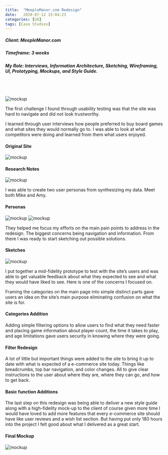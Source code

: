 ```yaml
---
title:  "MeepleManor.com Redesign"
date:   2020-07-12 15:04:23
categories: [UX]
tags: [Case Studies]
---
```

##### Client: MeepleManor.com
##### Timeframe: 3 weeks
##### My Role: Interviews, Information Architecture, Sketching, Wireframing, UI, Prototyping, Mockups, and Style Guide.
<br>
<br>

![mockup](/images/meeple-manor/homefinal.png)

The first challenge I found through usability testing was that the site was hard to navigate and did not look trustworthy.

I learned through user interviews how people preferred to buy board games and what sites they would normally go to. I was able to look at what competitors were doing and learned from them what users enjoyed. 
#### Original Site

![mockup](/images/meeple-manor/oldsite.png)

#### Research Notes

![mockup](/images/meeple-manor/Research.png)

I was able to create two user personas from synthesizing my data. Meet both Mike and Amy.
#### Personas

![mockup](/images/meeple-manor/mike.png)
![mockup](/images/meeple-manor/amy.png)

They helped me focus my efforts on the main pain points to address in the redesign. The biggest concerns being navigation and information. From there I was ready to start sketching out possible solutions.
#### Sketches
![mockup](/images/meeple-manor/sketches.png)

I put together a mid-fidelity prototype to test with the site’s users and was able to get valuable feedback about what they expected to see and what they would have liked to see. Here is one of the concerns I focused on.

Framing the categories on the main page into simple distinct parts gave users an idea on the site’s main purpose eliminating confusion on what the site is for.
#### Categories Addition
Adding simple filtering options to allow users to find what they need faster and placing game information about player count, the time it takes to play,  and age limitations gave users security in knowing where they were going.
#### Filter Redesign
A lot of little but important things were added to the site to bring it up to date with what is expected of a e-commerce site today. Things like breadcrumbs, top bar navigation, and color changes. All to give clear instructions to the user about where they are, where they can go, and how to get back.
#### Basic function Additions
The last step on this redesign was being able to deliver a new style guide along with a high-fidelity mock-up to the client of course given more time I would have loved to add more features that every e-commerce site should have like user reviews and a wish list section. But having put only 180 hours into the project I felt good about what I delivered as a great start.
#### Final Mockup

![mockup](/images/meeple-manor/homefinal.png)

